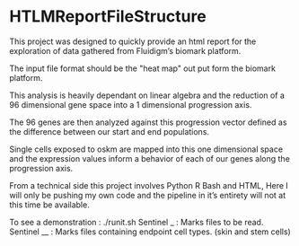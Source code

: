 
HTLMReportFileStructure
=======================

This project was designed to quickly provide an html report 
for the exploration of data gathered from Fluidigm’s biomark platform.

The input file format should be the "heat map" out put form the
biomark platform.

This analysis is heavily dependant on linear algebra and the reduction 
of a 96 dimensional gene space into a 1 dimensional progression axis.

The 96 genes are then analyzed against this progression vector defined 
as the difference between our start and end populations.

Single cells exposed to oskm are mapped into this one dimensional space
and the expression values inform a behavior of each of our genes along the
progression axis.

From a technical side this project involves Python R Bash and HTML,
Here I will only be pushing my own code and the pipeline in it’s entirety
will not at this time be available.

To see a demonstration :  ./runit.sh
Sentinel _   : Marks files to be read.
Sentinel __ : Marks files containing endpoint cell types. (skin and stem cells)
